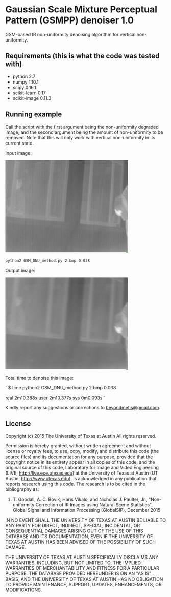 # Gaussian Scale Mixture Perceptual Pattern (GSMPP) denoiser 1.0
GSM-based IR non-uniformity denoising algorithm for vertical non-uniformity.

## Requirements (this is what the code was tested with)
- python 2.7
- numpy 1.10.1
- scipy 0.16.1
- scikit-learn 0.17
- scikit-image 0.11.3

## Running example

Call the script with the first argument being the non-uniformity degraded image, and
the second argument being the amount of non-uniformity to be removed. 
Note that this will only work with vertical non-uniformity in its current state.

Input image:

![Input Image](2.bmp)

```
python2 GSM_DNU_method.py 2.bmp 0.038
```

Output image:

![Output Image](corrected_2.bmp)


Total time to denoise this image:

`
$ time python2 GSM_DNU_method.py 2.bmp 0.038

real    2m10.388s
user    2m10.377s
sys     0m0.093s
`

Kindly report any suggestions or corrections to beyondmetis@gmail.com.

## License

Copyright (c) 2015 The University of Texas at Austin
All rights reserved.

Permission is hereby granted, without written agreement and without license or royalty fees, to use, copy, 
modify, and distribute this code (the source files) and its documentation for any purpose, provided that the 
copyright notice in its entirety appear in all copies of this code, and the original source of this code, 
Laboratory for Image and Video Engineering (LIVE, http://live.ece.utexas.edu) at the 
University of Texas at Austin (UT Austin, http://www.utexas.edu), is acknowledged in any publication 
that reports research using this code. The research is to be cited in the bibliography as:

1) T. Goodall, A. C. Bovik, Haris Vikalo, and Nicholas J. Paulter, Jr., "Non-uniformity Correction of IR Images using Natural Scene Statistics", Global Signal and Information Processing (GlobalSIP), December 2015 

IN NO EVENT SHALL THE UNIVERSITY OF TEXAS AT AUSTIN BE LIABLE TO ANY PARTY FOR DIRECT, INDIRECT, SPECIAL, INCIDENTAL, 
OR CONSEQUENTIAL DAMAGES ARISING OUT OF THE USE OF THIS DATABASE AND ITS DOCUMENTATION, EVEN IF THE UNIVERSITY OF TEXAS
AT AUSTIN HAS BEEN ADVISED OF THE POSSIBILITY OF SUCH DAMAGE.

THE UNIVERSITY OF TEXAS AT AUSTIN SPECIFICALLY DISCLAIMS ANY WARRANTIES, INCLUDING, BUT NOT LIMITED TO, THE IMPLIED 
WARRANTIES OF MERCHANTABILITY AND FITNESS FOR A PARTICULAR PURPOSE. THE DATABASE PROVIDED HEREUNDER IS ON AN "AS IS" BASIS,
AND THE UNIVERSITY OF TEXAS AT AUSTIN HAS NO OBLIGATION TO PROVIDE MAINTENANCE, SUPPORT, UPDATES, ENHANCEMENTS, OR MODIFICATIONS.

